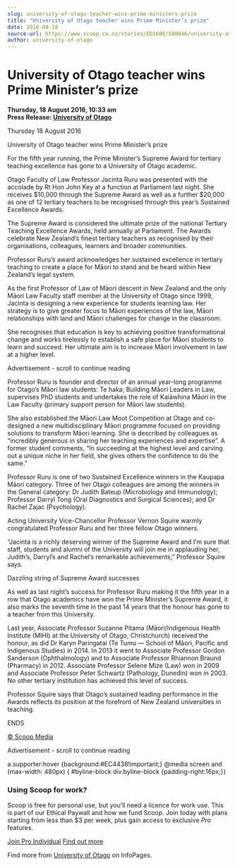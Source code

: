 ```yaml
---
slug: university-of-otago-teacher-wins-prime-ministers-prize
title: "University of Otago teacher wins Prime Minister’s prize"
date: 2016-08-18
source-url: https://www.scoop.co.nz/stories/ED1608/S00046/university-of-otago-teacher-wins-prime-ministers-prize.htm
author: university-of-otago
---
```

University of Otago teacher wins Prime Minister’s prize
=======================================================

**Thursday, 18 August 2016, 10:33 am**  
**Press Release: [University of Otago](https://info.scoop.co.nz/University_of_Otago)**

  
Thursday 18 August 2016

University of Otago teacher wins Prime Minister’s prize

For the fifth year running, the Prime Minister’s Supreme Award for tertiary teaching excellence has gone to a University of Otago academic.

Otago Faculty of Law Professor Jacinta Ruru was presented with the accolade by Rt Hon John Key at a function at Parliament last night. She receives $10,000 through the Supreme Award as well as a further $20,000 as one of 12 tertiary teachers to be recognised through this year’s Sustained Excellence Awards.

The Supreme Award is considered the ultimate prize of the national Tertiary Teaching Excellence Awards, held annually at Parliament. The Awards celebrate New Zealand’s finest tertiary teachers as recognised by their organisations, colleagues, learners and broader communities.

Professor Ruru’s award acknowledges her sustained excellence in tertiary teaching to create a place for Māori to stand and be heard within New Zealand’s legal system.

As the first Professor of Law of Māori descent in New Zealand and the only Māori Law Faculty staff member at the University of Otago since 1999, Jacinta is designing a new experience for students learning law. Her strategy is to give greater focus to Māori experiences of the law, Māori relationships with land and Māori challenges for change in the classroom.

She recognises that education is key to achieving positive transformational change and works tirelessly to establish a safe place for Māori students to learn and succeed. Her ultimate aim is to increase Māori involvement in law at a higher level.

Advertisement - scroll to continue reading





Professor Ruru is founder and director of an annual year-long programme for Otago’s Māori law students: Te haka; Building Māori Leaders in Law, supervises PhD students and undertakes the role of Kaiāwhina Māori in the Law Faculty (primary support person for Māori law students).

She also established the Māori Law Moot Competition at Otago and co-designed a new multidisciplinary Māori programme focused on providing solutions to transform Māori learning. She is described by colleagues as “incredibly generous in sharing her teaching experiences and expertise”. A former student comments, “In succeeding at the highest level and carving out a unique niche in her field, she gives others the confidence to do the same.”

Professor Ruru is one of two Sustained Excellence winners in the Kaupapa Māori category. Three of her Otago colleagues are among the winners in the General category: Dr Judith Bateup (Microbiology and Immunology); Professor Darryl Tong (Oral Diagnostics and Surgical Sciences); and Dr Rachel Zajac (Psychology).

Acting University Vice-Chancellor Professor Vernon Squire warmly congratulated Professor Ruru and her three fellow Otago winners.

“Jacinta is a richly deserving winner of the Supreme Award and I’m sure that staff, students and alumni of the University will join me in applauding her, Judith’s, Darryl’s and Rachel’s remarkable achievements,” Professor Squire says.

Dazzling string of Supreme Award successes

As well as last night’s success for Professor Ruru making it the fifth year in a row that Otago academics have won the Prime Minister’s Supreme Award, it also marks the seventh time in the past 14 years that the honour has gone to a teacher from this University.

Last year, Associate Professor Suzanne Pitama (Māori/Indigenous Health Institute (MIHI) at the University of Otago, Christchurch) received the honour, as did Dr Karyn Paringatai (Te Tumu — School of Māori, Pacific and Indigenous Studies) in 2014. In 2013 it went to Associate Professor Gordon Sanderson (Ophthalmology) and to Associate Professor Rhiannon Braund (Pharmacy) in 2012. Associate Professor Selene Mize (Law) won in 2009 and Associate Professor Peter Schwartz (Pathology, Dunedin) won in 2003. No other tertiary institution has achieved this level of success.

Professor Squire says that Otago’s sustained leading performance in the Awards reflects its position at the forefront of New Zealand universities in teaching.

ENDS

[© Scoop Media](http://www.scoop.co.nz/about/terms.html)  

Advertisement - scroll to continue reading



a.supporter:hover {background:#EC4438!important;} @media screen and (max-width: 480px) { #byline-block div.byline-block {padding-right:16px;}}

### Using Scoop for work?

Scoop is free for personal use, but you’ll need a licence for work use. This is part of our Ethical Paywall and how we fund Scoop. Join today with plans starting from less than $3 per week, plus gain access to exclusive _Pro_ features.  
  
[Join Pro Individual](https://pro.scoop.co.nz/Individual/?from=ProIn24) [Find out more](https://pro.scoop.co.nz/using-scoop-for-work/?from=ProIn24)

Find more from [University of Otago](https://info.scoop.co.nz/University_of_Otago) on InfoPages.
